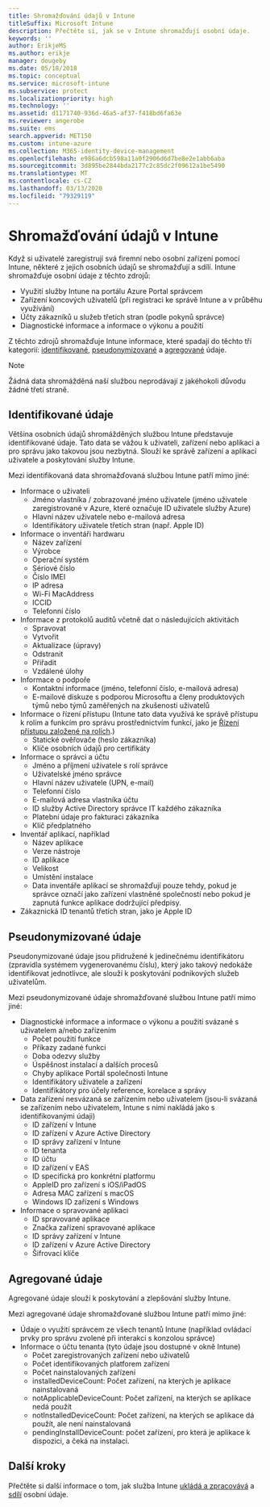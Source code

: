 ```yaml
---
title: Shromažďování údajů v Intune
titleSuffix: Microsoft Intune
description: Přečtěte si, jak se v Intune shromažďují osobní údaje.
keywords: ''
author: ErikjeMS
ms.author: erikje
manager: dougeby
ms.date: 05/18/2018
ms.topic: conceptual
ms.service: microsoft-intune
ms.subservice: protect
ms.localizationpriority: high
ms.technology: ''
ms.assetid: d1171740-936d-46a5-af37-f418bd6fa63e
ms.reviewer: angerobe
ms.suite: ems
search.appverid: MET150
ms.custom: intune-azure
ms.collection: M365-identity-device-management
ms.openlocfilehash: e986a6dcb598a11a0f2906d6d7be8e2e1abb6aba
ms.sourcegitcommit: 3d895be2844bda2177c2c85dc2f09612a1be5490
ms.translationtype: MT
ms.contentlocale: cs-CZ
ms.lasthandoff: 03/13/2020
ms.locfileid: "79329119"
---
```

# <a name="data-collection-in-intune"></a>Shromažďování údajů v Intune

Když si uživatelé zaregistrují svá firemní nebo osobní zařízení pomocí Intune, některé z jejich osobních údajů se shromažďují a sdílí. Intune shromažďuje osobní údaje z těchto zdrojů:

- Využití služby Intune na portálu Azure Portal správcem
- Zařízení koncových uživatelů (při registraci ke správě Intune a v průběhu využívání)
- Účty zákazníků u služeb třetích stran (podle pokynů správce)
- Diagnostické informace a informace o výkonu a použití

Z těchto zdrojů shromažďuje Intune informace, které spadají do těchto tří kategorií: [identifikované](#identified-data), [pseudonymizované](#pseudonymized-data) a [agregované](#aggregated-data) údaje.

> [!NOTE]
> Žádná data shromážděná naší službou neprodávají z jakéhokoli důvodu žádné třetí straně.

## <a name="identified-data"></a>Identifikované údaje

Většina osobních údajů shromážděných službou Intune představuje identifikované údaje. Tato data se vážou k uživateli, zařízení nebo aplikaci a pro správu jako takovou jsou nezbytná. Slouží ke správě zařízení a aplikací uživatele a poskytování služby Intune.

Mezi identifikovaná data shromažďovaná službou Intune patří mimo jiné: 

- Informace o uživateli
  - Jméno vlastníka / zobrazované jméno uživatele (jméno uživatele zaregistrované v Azure, které označuje ID uživatele služby Azure)
  - Hlavní název uživatele nebo e-mailová adresa
  - Identifikátory uživatele třetích stran (např. Apple ID)
- Informace o inventáři hardwaru
  - Název zařízení
  - Výrobce
  - Operační systém
  - Sériové číslo
  - Číslo IMEI
  - IP adresa
  - Wi-Fi MacAddress
  - ICCID
  - Telefonní číslo
- Informace z protokolů auditů včetně dat o následujících aktivitách
  - Spravovat
  - Vytvořit
  - Aktualizace (úpravy)
  - Odstranit
  - Přiřadit
  - Vzdálené úlohy
- Informace o podpoře
  - Kontaktní informace (jméno, telefonní číslo, e-mailová adresa)
  - E-mailové diskuze s podporou Microsoftu a členy produktových týmů nebo týmů zaměřených na zkušenosti uživatelů
- Informace o řízení přístupu (Intune tato data využívá ke správě přístupu k rolím a funkcím pro správu prostřednictvím funkcí, jako je [Řízení přístupu založené na rolích](../fundamentals/role-based-access-control.md).)
  - Statické ověřovače (heslo zákazníka)
  - Klíče osobních údajů pro certifikáty 
- Informace o správci a účtu
  - Jméno a příjmení uživatele s rolí správce
  - Uživatelské jméno správce
  - Hlavní název uživatele (UPN, e-mail)
  - Telefonní číslo
  - E-mailová adresa vlastníka účtu
  - ID služby Active Directory správce IT každého zákazníka
  - Platební údaje pro fakturaci zákazníka
  - Klíč předplatného
- Inventář aplikací, například
  - Název aplikace
  - Verze nástroje
  - ID aplikace
  - Velikost
  - Umístění instalace
  - Data inventáře aplikací se shromažďují pouze tehdy, pokud je správce označí jako zařízení vlastněné společností nebo pokud je zapnutá funkce aplikace dodržující předpisy.  
- Zákaznická ID tenantů třetích stran, jako je Apple ID 

## <a name="pseudonymized-data"></a>Pseudonymizované údaje

Pseudonymizované údaje jsou přidružené k jedinečnému identifikátoru (zpravidla systémem vygenerovanému číslu), který jako takový nedokáže identifikovat jednotlivce, ale slouží k poskytování podnikových služeb uživatelům. 

Mezi pseudonymizované údaje shromažďované službou Intune patří mimo jiné: 

- Diagnostické informace a informace o výkonu a použití svázané s uživatelem a/nebo zařízením
  - Počet použití funkce
  - Příkazy zadané funkci
  - Doba odezvy služby
  - Úspěšnost instalací a dalších procesů
  - Chyby aplikace Portál společnosti Intune
  - Identifikátory uživatele a zařízení
  - Identifikátory pro účely reference, korelace a správy 
- Data zařízení nesvázaná se zařízením nebo uživatelem (jsou-li svázaná se zařízením nebo uživatelem, Intune s nimi nakládá jako s identifikovanými údaji)
  - ID zařízení v Intune
  - ID zařízení v Azure Active Directory
  - ID správy zařízení v Intune
  - ID tenanta
  - ID účtu
  - ID zařízení v EAS
  - ID specifická pro konkrétní platformu
  - AppleID pro zařízení s iOS/iPadOS
  - Adresa MAC zařízení s macOS
  - Windows ID zařízení s Windows
- Informace o spravované aplikaci
  - ID spravované aplikace
  - Značka zařízení spravované aplikace
  - ID správy zařízení v Intune
  - ID zařízení v Azure Active Directory
  - Šifrovací klíče

## <a name="aggregated-data"></a>Agregované údaje

Agregované údaje slouží k poskytování a zlepšování služby Intune. 

Mezi agregované údaje shromažďované službou Intune patří mimo jiné: 

- Údaje o využití správcem ze všech tenantů Intune (například ovládací prvky pro správu zvolené při interakci s konzolou správce)
- Informace o účtu tenanta (tyto údaje jsou dostupné v okně Intune)
  - Počet zaregistrovaných zařízení nebo uživatelů
  - Počet identifikovaných platforem zařízení  
  - Počet nainstalovaných zařízení
  - installedDeviceCount: Počet zařízení, na kterých je aplikace nainstalovaná
  - notApplicableDeviceCount: Počet zařízení, na kterých se aplikace nedá použít
  - notInstalledDeviceCount: Počet zařízení, na kterých se aplikace dá použít, ale není nainstalovaná
  - pendingInstallDeviceCount: počet zařízení, pro která je aplikace k dispozici, a čeká na instalaci.

## <a name="next-steps"></a>Další kroky

Přečtěte si další informace o tom, jak služba Intune [ukládá a zpracovává](privacy-data-store-process.md) a [sdílí](privacy-data-secure-share.md) osobní údaje. 
